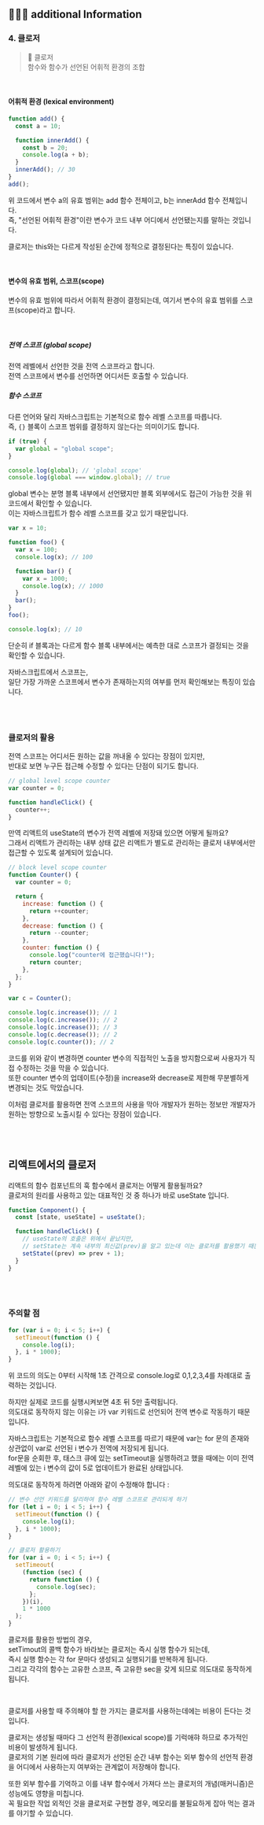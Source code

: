 ## 👩🏻‍💻 additional Information

### 4. 클로저

> 📖 클로저 <br />
> 함수와 함수가 선언된 어휘적 환경의 조합

<br />

#### 어휘적 환경 (lexical environment)

```js
function add() {
  const a = 10;

  function innerAdd() {
    const b = 20;
    console.log(a + b);
  }
  innerAdd(); // 30
}
add();
```

위 코드에서 변수 a의 유효 범위는 add 함수 전체이고, b는 innerAdd 함수 전체입니다.<br />
즉, "선언된 어휘적 환경"이란 변수가 코드 내부 어디에서 선언됐는지를 말하는 것입니다.

클로저는 this와는 다르게 작성된 순간에 정적으로 결정된다는 특징이 있습니다.

<br />

#### 변수의 유효 범위, 스코프(scope)

변수의 유효 범위에 따라서 어휘적 환경이 결정되는데, 여기서 변수의 유효 범위를 스코프(scope)라고 합니다.

<br />

##### 전역 스코프 (global scope)

전역 레벨에서 선언한 것을 전역 스코프라고 합니다. <br />
전역 스코프에서 변수를 선언하면 어디서든 호출할 수 있습니다. <br />

##### 함수 스코프

다른 언어와 달리 자바스크립트는 기본적으로 함수 레벨 스코프를 따릅니다.<br />
즉, `{}` 블록이 스코프 범위를 결정하지 않는다는 의미이기도 합니다.

```js
if (true) {
  var global = "global scope";
}

console.log(global); // 'global scope'
console.log(global === window.global); // true
```

global 변수는 분명 블록 내부에서 선언됐지만 블록 외부에서도 접근이 가능한 것을 위 코드에서 확인할 수 있습니다. <br />
이는 자바스크립트가 함수 레벨 스코프를 갖고 있기 때문입니다.

```js
var x = 10;

function foo() {
  var x = 100;
  console.log(x); // 100

  function bar() {
    var x = 1000;
    console.log(x); // 1000
  }
  bar();
}
foo();

console.log(x); // 10
```

단순히 if 블록과는 다르게 함수 블록 내부에서는 예측한 대로 스코프가 결정되는 것을 확인할 수 있습니다.

자바스크립트에서 스코프는,<br />
일단 가장 가까운 스코프에서 변수가 존재하는지의 여부를 먼저 확인해보는 특징이 있습니다.

<br />
<br />

### 클로저의 활용

전역 스코프는 어디서든 원하는 값을 꺼내올 수 있다는 장점이 있지만, <br />
반대로 보면 누구든 접근해 수정할 수 있다는 단점이 되기도 합니다.

```js
// global level scope counter
var counter = 0;

function handleClick() {
  counter++;
}
```

만역 리액트의 useState의 변수가 전역 레벨에 저장돼 있으면 어떻게 될까요? <br />
그래서 리액트가 관리하는 내부 상태 값은 리액트가 별도로 관리하는 클로저 내부에서만 접근할 수 있도록 설계되어 있습니다. <br />

```js
// block level scope counter
function Counter() {
  var counter = 0;

  return {
    increase: function () {
      return ++counter;
    },
    decrease: function () {
      return --counter;
    },
    counter: function () {
      console.log("counter에 접근했습니다!");
      return counter;
    },
  };
}

var c = Counter();

console.log(c.increase()); // 1
console.log(c.increase()); // 2
console.log(c.increase()); // 3
console.log(c.decrease()); // 2
console.log(c.counter()); // 2
```

코드를 위와 같이 변경하면 counter 변수의 직접적인 노출을 방지함으로써 사용자가 직접 수정하는 것을 막을 수 있습니다. <br />
또한 counter 변수의 업데이트(수정)을 increase와 decrease로 제한해 무분별하게 변경되는 것도 막았습니다.

이처럼 클로저를 활용하면 전역 스코프의 사용을 막아 개발자가 원하는 정보만 개발자가 원하는 방향으로 노출시킬 수 있다는 장점이 있습니다.

<br />
<br />

## 리액트에서의 클로저

리액트의 함수 컴포넌트의 훅 함수에서 클로저는 어떻게 활용될까요? <br />
클로저의 원리를 사용하고 있는 대표적인 것 중 하나가 바로 useState 입니다.

```js
function Component() {
  const [state, useState] = useState();

  function handleClick() {
    // useState의 호출은 위에서 끝났지만,
    // setState는 계속 내부의 최신값(prev)을 알고 있는데 이는 클로저를 활용했기 때문
    setState((prev) => prev + 1);
  }
}
```

<br />
<br />

### 주의할 점

```js
for (var i = 0; i < 5; i++) {
  setTimeout(function () {
    console.log(i);
  }, i * 1000);
}
```

위 코드의 의도는 0부터 시작해 1초 간격으로 console.log로 0,1,2,3,4를 차례대로 출력하는 것입니다.

하지만 실제로 코드를 실행시켜보면 4초 뒤 5만 출력됩니다. <br />
의도대로 동작하지 않는 이유는 i가 var 키워드로 선언되어 전역 변수로 작동하기 때문입니다.

자바스크립트는 기본적으로 함수 레벨 스코프를 따르기 때문에 var는 for 문의 존재와 상관없이 var로 선언된 i 변수가 전역에 저장되게 됩니다.<br />
for문을 순회한 후, 태스크 큐에 있는 setTimeout을 실행하려고 했을 때에는 이미 전역 레벨에 있는 i 변수의 값이 5로 업데이트가 완료된 상태입니다.

의도대로 동작하게 하려면 아래와 같이 수정해야 합니다 :

```js
// 변수 선언 키워드를 달리하여 함수 레벨 스코프로 관리되게 하기
for (let i = 0; i < 5; i++) {
  setTimeout(function () {
    console.log(i);
  }, i * 1000);
}
```

```js
// 클로저 활용하기
for (var i = 0; i < 5; i++) {
  setTimeout(
    (function (sec) {
      return function () {
        console.log(sec);
      };
    })(i),
    1 * 1000
  );
}
```

클로저를 활용한 방법의 경우, <br />
setTimout의 콜백 함수가 바라보는 클로저는 즉시 실행 함수가 되는데, <br />
즉시 실행 함수는 각 for 문마다 생성되고 실행되기를 반복하게 됩니다. <br />
그리고 각각의 함수는 고유한 스코프, 즉 고유한 sec을 갖게 되므로 의도대로 동작하게 됩니다.

<br />

클로저를 사용할 때 주의해야 할 한 가지는 클로저를 사용하는데에는 비용이 든다는 것입니다.

클로저는 생성될 때마다 그 선언적 환경(lexical scope)를 기럭애햐 하므로 추가적인 비용이 발생하게 됩니다. <br />
클로저의 기본 원리에 따라 클로저가 선언된 순간 내부 함수는 외부 함수의 선언적 환경을 어디에서 사용하는지 여부와는 관계없이 저장해야 합니다.

또한 외부 함수를 기억하고 이를 내부 함수에서 가져다 쓰는 클로저의 개념(매커니즘)은 성능에도 영향을 미칩니다. <br />
꼭 필요한 작업 외적인 것을 클로저로 구현할 경우, 메모리를 불필요하게 잡아 먹는 결과를 야기할 수 있습니다.

<br />
<br />
